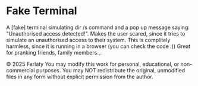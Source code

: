 # Fake Terminal
A [fake] terminal simulating dir /s command and a pop up message saying: "Unauthorised access detected!". Makes the user scared, since it tries to simulate an unauthorised access to their system. This is complitely harmless, since it is running in a browser (you can check the code :)) Great for pranking friends, family members... 

© 2025 Ferlaty
You may modify this work for personal, educational, or non-commercial purposes.
You may NOT redistribute the original, unmodified files in any form without explicit permission from the author.
